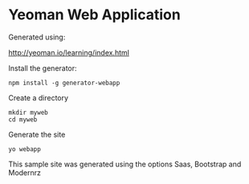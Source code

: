 # Yeoman Web Application

Generated using:

http://yeoman.io/learning/index.html

Install the generator:

```
npm install -g generator-webapp
```

Create a directory
```
mkdir myweb
cd myweb
```

Generate the site
```
yo webapp
```

This sample site was generated using the options Saas, Bootstrap and Modernrz


